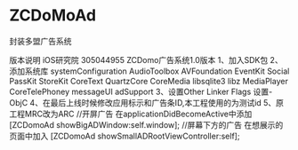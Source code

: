 ZCDoMoAd
========

封装多盟广告系统

版本说明 iOS研究院 305044955
ZCDomo广告系统1.0版本
1、加入SDK包
2、添加系统库  systemConfiguration AudioToolbox  AVFoundation EventKit Social PassKit StoreKit CoreText QuartzCore CoreMedia libsqlite3 libz MediaPlayer CoreTelePhoney messageUI  adSupport
3、设置Other Linker Flags 设置-ObjC
4、在最后上线时候修改应用标示和广告条ID,本工程使用的为测试id
5、原工程MRC改为ARC
//开屏广告  在applicationDidBecomeActive中添加
  [ZCDomoAd showBigADWindow:self.window];
//屏幕下方的广告 在想展示的页面中加入
  [ZCDomoAd showSmallADRootViewController:self];
